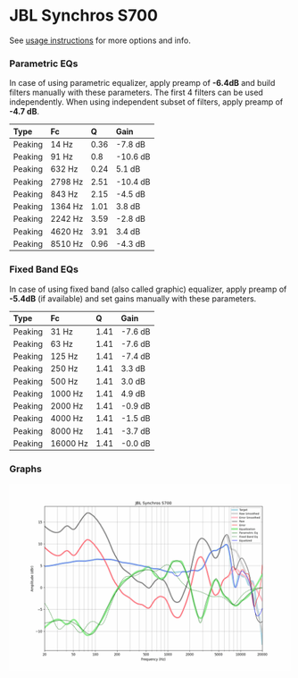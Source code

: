 # JBL Synchros S700
See [usage instructions](https://github.com/jaakkopasanen/AutoEq#usage) for more options and info.

### Parametric EQs
In case of using parametric equalizer, apply preamp of **-6.4dB** and build filters manually
with these parameters. The first 4 filters can be used independently.
When using independent subset of filters, apply preamp of **-4.7 dB**.

| Type    | Fc      |    Q | Gain     |
|:--------|:--------|:-----|:---------|
| Peaking | 14 Hz   | 0.36 | -7.8 dB  |
| Peaking | 91 Hz   | 0.8  | -10.6 dB |
| Peaking | 632 Hz  | 0.24 | 5.1 dB   |
| Peaking | 2798 Hz | 2.51 | -10.4 dB |
| Peaking | 843 Hz  | 2.15 | -4.5 dB  |
| Peaking | 1364 Hz | 1.01 | 3.8 dB   |
| Peaking | 2242 Hz | 3.59 | -2.8 dB  |
| Peaking | 4620 Hz | 3.91 | 3.4 dB   |
| Peaking | 8510 Hz | 0.96 | -4.3 dB  |

### Fixed Band EQs
In case of using fixed band (also called graphic) equalizer, apply preamp of **-5.4dB**
(if available) and set gains manually with these parameters.

| Type    | Fc       |    Q | Gain    |
|:--------|:---------|:-----|:--------|
| Peaking | 31 Hz    | 1.41 | -7.6 dB |
| Peaking | 63 Hz    | 1.41 | -7.6 dB |
| Peaking | 125 Hz   | 1.41 | -7.4 dB |
| Peaking | 250 Hz   | 1.41 | 3.3 dB  |
| Peaking | 500 Hz   | 1.41 | 3.0 dB  |
| Peaking | 1000 Hz  | 1.41 | 4.9 dB  |
| Peaking | 2000 Hz  | 1.41 | -0.9 dB |
| Peaking | 4000 Hz  | 1.41 | -1.5 dB |
| Peaking | 8000 Hz  | 1.41 | -3.7 dB |
| Peaking | 16000 Hz | 1.41 | -0.0 dB |

### Graphs
![](./JBL%20Synchros%20S700.png)